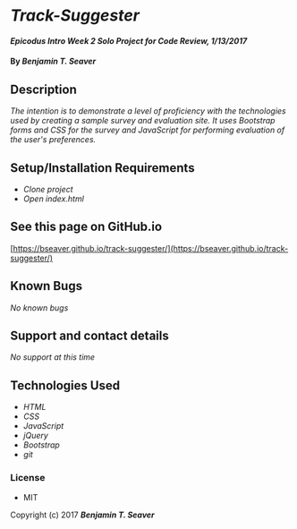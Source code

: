# _Track-Suggester_

#### _Epicodus Intro Week 2 Solo Project for Code Review, 1/13/2017_

#### By _**Benjamin T. Seaver**_

## Description

_The intention is to demonstrate a level of proficiency with the technologies used by creating a sample survey and evaluation site.  It uses Bootstrap forms and CSS for the survey and JavaScript for performing evaluation of the user's preferences._

## Setup/Installation Requirements

* _Clone project_
* _Open index.html_

## See this page on GitHub.io

[https://bseaver.github.io/track-suggester/](https://bseaver.github.io/track-suggester/)

## Known Bugs

_No known bugs_

## Support and contact details

_No support at this time_

## Technologies Used

* _HTML_
* _CSS_
* _JavaScript_
* _jQuery_
* _Bootstrap_
* _git_

### License

* MIT

Copyright (c) 2017 **_Benjamin T. Seaver_**

